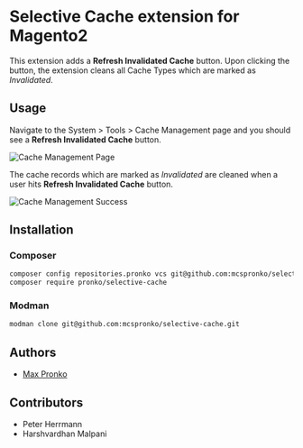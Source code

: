# Selective Cache extension for Magento2

This extension adds a **Refresh Invalidated Cache** button. Upon clicking the button, the extension cleans all Cache Types which are marked as *Invalidated*.

## Usage

Navigate to the System > Tools > Cache Management page and you should see a **Refresh Invalidated Cache** button.

![Cache Management Page](https://raw.githubusercontent.com/mcspronko/selective-cache/master/docs/cache-management-button.png)

The cache records which are marked as *Invalidated* are cleaned when a user hits **Refresh Invalidated Cache** button.

![Cache Management Success](https://raw.githubusercontent.com/mcspronko/selective-cache/master/docs/cache-management-success.png)

## Installation

### Composer

```bash
composer config repositories.pronko vcs git@github.com:mcspronko/selective-cache.git
composer require pronko/selective-cache
```

### Modman

```bash
modman clone git@github.com:mcspronko/selective-cache.git
```

## Authors

* [Max Pronko](https://www.maxpronko.com)

## Contributors

* Peter Herrmann
* Harshvardhan Malpani
